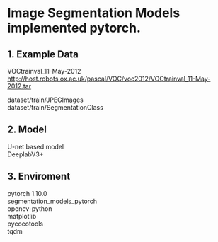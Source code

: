 # Image Segmentation Models implemented pytorch.

## 1. Example Data
VOCtrainval_11-May-2012  
http://host.robots.ox.ac.uk/pascal/VOC/voc2012/VOCtrainval_11-May-2012.tar  

dataset/train/JPEGImages  
dataset/train/SegmentationClass    

## 2. Model
U-net based model  
DeeplabV3+  

## 3. Enviroment 
pytorch 1.10.0  
segmentation_models_pytorch  
opencv-python  
matplotlib  
pycocotools  
tqdm  